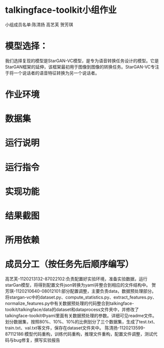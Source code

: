 # talkingface-toolkit小组作业
小组成员名单:陈清扬 高艺芙 贺芳琪
# 模型选择：
我们选择复现的模型是StarGAN-VC模型，是专为语音转换任务设计的模型。它是StarGAN框架的延伸，该框架最初用于图像到图像的转换任务。StarGAN-VC专注于将一个说话者的语音特征转换为另一个说话者。
# 作业环境
# 数据集
# 运行说明
# 运行指令
# 实现功能
# 结果截图
# 所用依赖
# 成员分工（按任务先后顺序编写）
高艺芙-1120213132-87022102:负责配置好实验环境，准备实验数据，运行starGan模型，将得到配置文件json转换为yaml并整合到相应的文件结构中。
贺芳琪-1120210640-08012101:部分配置调整，主要负责data，数据预处理部分。
  将stargan-vc中的dataset.py、compute_statistics.py、extract_features.py、normalize_features.py中有关数据预处理的代码整合到talkingface-toolkit/talkingface/data的dataset和dataprocess文件夹中，并修改了talkingface-toolkit中yaml里面有关数据预处理的参数。详细可见readme文件。
  划分数据集，按照80%、10%、10%的比例划分了三个数据集，生成了test.txt、train.txt、val.txt等文件，保存在dataset文件夹中。
陈清扬-1120213599-87112186:模型代码重构，训练代码重构，推理文件重构，配置文件调整，测试代码与bug修复，撰写实验报告

